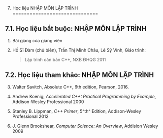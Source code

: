 7. Học liệu NHẬP MÔN LẬP TRÌNH
==============================

7.1. Học liệu bắt buộc: NHẬP MÔN LẬP TRÌNH
------------------------------------------

1.  Bài giảng của giảng viên

2.  Hồ Sĩ Đàm (chủ biên), Trần Thị Minh Châu, Lê Sỹ Vinh, Giáo trình:
    > Lập trình căn bản C++, NXB ĐHQG 2011

7.2. Học liệu tham khảo: NHẬP MÔN LẬP TRÌNH
-------------------------------------------

3.  Walter Savitch, Absolute C++, 6th edition, Pearson, 2016.

4.  Andrew Koenig, *Accelerated C++: Practical Programming by Example*,
    Addison-Wesley Professional 2000

5.  Stanley B. Lippman, *C++ Primer*, 5^th^ Edition, Addison-Wesley
    Professional 2012

6.  J. Glenn Brookshear, *Computer Science: An Overview*, Addision
    Wesley 2009

